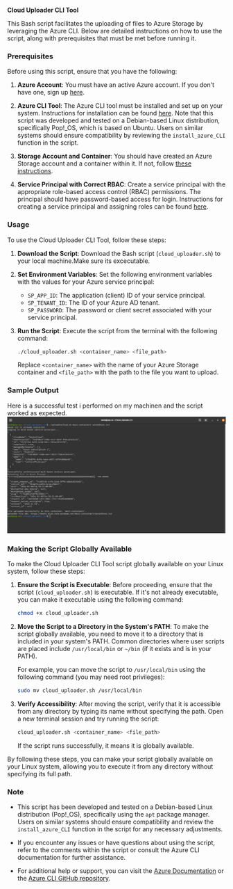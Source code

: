 **Cloud Uploader CLI Tool**

This Bash script facilitates the uploading of files to Azure Storage by leveraging the Azure CLI. Below are detailed instructions on how to use the script, along with prerequisites that must be met before running it.

### Prerequisites

Before using this script, ensure that you have the following:

1. **Azure Account**: You must have an active Azure account. If you don't have one, sign up [here](https://azure.microsoft.com/en-us/free/).

2. **Azure CLI Tool**: The Azure CLI tool must be installed and set up on your system. Instructions for installation can be found [here](https://docs.microsoft.com/en-us/cli/azure/install-azure-cli). Note that this script was developed and tested on a Debian-based Linux distribution, specifically Pop!_OS, which is based on Ubuntu. Users on similar systems should ensure compatibility by reviewing the `install_azure_CLI` function in the script.

3. **Storage Account and Container**: You should have created an Azure Storage account and a container within it. If not, follow [these instructions](https://docs.microsoft.com/en-us/azure/storage/common/storage-account-create?tabs=azure-portal).

4. **Service Principal with Correct RBAC**: Create a service principal with the appropriate role-based access control (RBAC) permissions. The principal should have password-based access for login. Instructions for creating a service principal and assigning roles can be found [here](https://docs.microsoft.com/en-us/azure/active-directory/develop/howto-create-service-principal-portal).

### Usage

To use the Cloud Uploader CLI Tool, follow these steps:

1. **Download the Script**: Download the Bash script (`cloud_uploader.sh`) to your local machine.Make sure its excecutable.

2. **Set Environment Variables**: Set the following environment variables with the values for your Azure service principal:

   - `SP_APP_ID`: The application (client) ID of your service principal.
   - `SP_TENANT_ID`: The ID of your Azure AD tenant.
   - `SP_PASSWORD`: The password or client secret associated with your service principal.

3. **Run the Script**: Execute the script from the terminal with the following command:

   ```bash
   ./cloud_uploader.sh <container_name> <file_path>
   ```

   Replace `<container_name>` with the name of your Azure Storage container and `<file_path>` with the path to the file you want to upload.

### Sample Output

Here is a successful test i performed on my machinen and the script worked as expected.
![alt text](image.png)

### Making the Script Globally Available

To make the Cloud Uploader CLI Tool script globally available on your Linux system, follow these steps:

1. **Ensure the Script is Executable**:
   Before proceeding, ensure that the script (`cloud_uploader.sh`) is executable. If it's not already executable, you can make it executable using the following command:
   ```bash
   chmod +x cloud_uploader.sh
   ```

2. **Move the Script to a Directory in the System's PATH**:
   To make the script globally available, you need to move it to a directory that is included in your system's PATH. Common directories where user scripts are placed include `/usr/local/bin` or `~/bin` (if it exists and is in your PATH).

   For example, you can move the script to `/usr/local/bin` using the following command (you may need root privileges):
   ```bash
   sudo mv cloud_uploader.sh /usr/local/bin
   ```

3. **Verify Accessibility**:
   After moving the script, verify that it is accessible from any directory by typing its name without specifying the path. Open a new terminal session and try running the script:
   ```bash
   cloud_uploader.sh <container_name> <file_path>
   ```

   If the script runs successfully, it means it is globally available.

By following these steps, you can make your script globally available on your Linux system, allowing you to execute it from any directory without specifying its full path.

### Note

- This script has been developed and tested on a Debian-based Linux distribution (Pop!_OS), specifically using the `apt` package manager. Users on similar systems should ensure compatibility and review the `install_azure_CLI` function in the script for any necessary adjustments.

- If you encounter any issues or have questions about using the script, refer to the comments within the script or consult the Azure CLI documentation for further assistance.

- For additional help or support, you can visit the [Azure Documentation](https://docs.microsoft.com/en-us/azure/) or the [Azure CLI GitHub repository](https://github.com/Azure/azure-cli).
